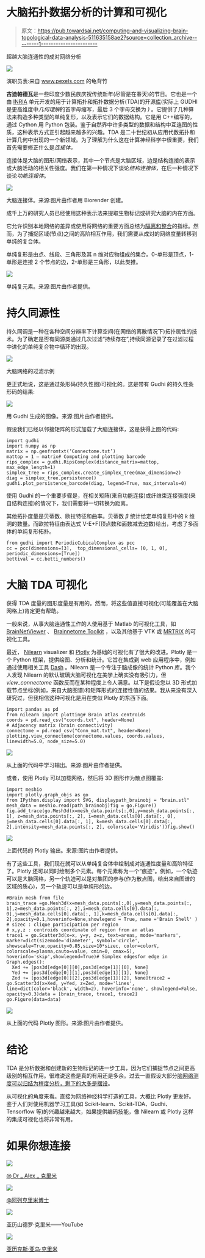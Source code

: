 # 大脑拓扑数据分析的计算和可视化

> 原文：<https://pub.towardsai.net/computing-and-visualizing-brain-topological-data-analysis-511635158ae2?source=collection_archive---------1----------------------->

超越大脑连通性的成对网络分析

![](img/b787b22a5988d73796715981ec14d17b.png)

演职员表:来自 www.pexels.com 的龟背竹

**古迪帕德瓦**是一些印度少数民族庆祝传统新年(尽管是在春天)的节日。它也是一个由 [INRIA](https://www.inria.fr/en) 单元开发的用于计算拓扑和拓扑数据分析(TDA)的开源[库](https://gudhi.inria.fr/)(实际上 GUDHI 是更高维度中*几何理解*的首字母缩写，最后 3 个字母交换为 *)* 。它提供了几种算法来构造多种类型的单纯复形，以及表示它们的数据结构。它是用 C++编写的，通过 Cython 用 Python 包装。鉴于自然界中许多类型的数据和结构中互连图的性质，这种表示方式正引起越来越多的兴趣。TDA 是二十世纪初从应用代数拓扑和计算几何中出现的一个新领域。为了理解为什么这在计算神经科学中很重要，我们首先需要修正什么是*连接体。*

连接体是大脑的图形/网络表示，其中一个节点是大脑区域，边是结构连接的表示或大脑活动的相关性强度。我们在第一种情况下谈论*结构连接体*，在后一种情况下谈论*功能连接体*。

![](img/3ad18698e9be4b0588967d58433804b8.png)

大脑连接体。来源:图片由作者用 Biorender 创建。

成千上万的研究人员已经使用这种表示法来提取生物标记或研究大脑的内在方面。

它允许识别本地网络的差异或使用将网络的重要方面总结为[隔离和整合](https://www.sciencedirect.com/science/article/abs/pii/S105381190901074X?via%3Dihub)的指标。然而，为了捕捉区域(节点)之间的高阶相互作用，我们需要从成对的网络度量转移到单纯的复合体。

单纯复形是由点、线段、三角形及其 n 维对应物组成的集合。0-单形是顶点，1-单形是连接 2 个节点的边，2-单形是三角形，以此类推。

![](img/c02727053a0e6927c041e8706b4afb6e.png)

单纯复元素。来源:图片由作者提供。

# 持久同源性

持久同调是一种在各种空间分辨率下计算空间(在网络的离散情况下)拓扑属性的技术。为了确定是否有同源类通过几次过滤“持续存在”,持续同源记录了在过滤过程中进化的单纯复合物中循环的出现。

![](img/8ecd929e05be9453656a7ae2533d0f7f.png)

大脑网络的过滤示例

更正式地说，这是通过条形码(持久性图)可视化的。这是带有 Gudhi 的持久性条形码的结果:

![](img/ac1db7be178b842875e146d190478f31.png)

用 Gudhi 生成的图像。来源:图片由作者提供。

假设我们已经以邻接矩阵的形式加载了大脑连接体，这是获得上图的代码:

```
import gudhi
import numpy as np
matrix = np.genfromtxt(‘Connectome.txt’)
mattop = 1 — matrix# Computing and plotting barcode
rips_complex = gudhi.RipsComplex(distance_matrix=mattop, max_edge_length=1)
simplex_tree = rips_complex.create_simplex_tree(max_dimension=2)
diag = simplex_tree.persistence()
gudhi.plot_persistence_barcode(diag, legend=True, max_intervals=0)
```

使用 Gudhi 的一个重要步骤是，在相关矩阵(来自功能连接)或纤维束连接强度(来自结构连接)的情况下，我们需要将一切转换为距离。

其他拓扑度量是贝蒂数、欧拉特征和曲率。贝蒂数 *β* 统计给定单纯复形中的 *k* 维洞的数量。而欧拉特征由表达式 V-E+F(顶点数和面数减去边数)给出，考虑了多面体的单纯复形拓扑。

```
from gudhi import PeriodicCubicalComplex as pcc 
cc = pcc(dimensions=[3],  top_dimensional_cells= [0, 1, 0],  periodic_dimensions=[True]) 
bettival = cc.betti_numbers()
```

# 大脑 TDA 可视化

获得 TDA 度量的图形度量是有用的。然而，将这些值直接可视化(可能覆盖在大脑网格上)肯定更有帮助。

一般来说，从事大脑连通性工作的人使用基于 Matlab 的可视化工具，如 [BrainNetViewer](https://www.nitrc.org/projects/bnv/#:~:text=BrainNet%20Viewer%20is%20a%20brain,%2C%20easy%2C%20and%20flexible%20way.) 、 [Brainnetome Toolkit](http://www.brainnetome.org/) ，以及其他基于 VTK 或 [MRTRIX](https://mrtrix.readthedocs.io/en/latest/quantitative_structural_connectivity/connectome_tool.html) 的可视化工具。

最近， [Nilearn](https://nilearn.github.io/stable/index.html) visualizer 和 [Plotly](https://plotly.com/) 为基础的可视化有了很大的改进。Plotly 是一个 Python 框架，提供绘图、分析和统计。它旨在集成到 web 应用程序中，例如通过使用相关工具 [Dash](https://plotly.com/dash/) 。Nilearn 是一个专注于脑成像的统计 Python 库。我个人发现 Nilearn 的默认玻璃大脑可视化在美学上确实没有吸引力，但 *view_connectome* 函数反而在某种程度上令人满意。以下是假设您以 3D 形式加载节点坐标(例如，来自大脑图谱)和矩阵形式的连接性值的结果。我从来没有深入研究过，但我相信这种可视化是用在类似 Plotly 的东西下面。

```
import pandas as pd
from nilearn import plotting# Brain atlas centroids
coords = pd.read_csv("coords.txt", header=None)
# Adjacency matrix (brain connectivity)
connectome = pd.read_csv("Conn_mat.txt", header=None)
plotting.view_connectome(connectome.values, coords.values, linewidth=5.0, node_size=5.0)
```

![](img/664c357f3c6bf5e5661ca00b36d0b58a.png)

从上面的代码中学习输出。来源:图片由作者提供。

或者，使用 Plotly 可以加载网格，然后将 3D 图形作为散点图覆盖:

```
import meshio
import plotly.graph_objs as go
from IPython.display import SVG, displaypath_brainobj = "brain.stl"
mesh_data = meshio.read(path_brainobj)fig = go.Figure()
fig.add_trace(go.Mesh3d(x=mesh_data.points[:,0],y=mesh_data.points[:, 1], z=mesh_data.points[:, 2], i=mesh_data.cells[0].data[:, 0], j=mesh_data.cells[0].data[:, 1], k=mesh_data.cells[0].data[:, 2],intensity=mesh_data.points[:, 2], colorscale='Viridis'))fig.show()
```

![](img/1967d0fe559df7f73ed0b6dd19efa438.png)

上面代码的 Plotly 输出。来源:图片由作者提供。

有了这些工具，我们现在就可以从单纯复合体中绘制成对连通性度量和高阶特征了。Plotly 还可以同时绘制多个元素。每个元素称为一个“痕迹”。例如，一个轨迹可以是大脑网格，另一个轨迹可以是对集团的参与(作为散点图，给出来自图谱的区域的质心)，另一个轨迹可以是单纯形的边。

```
#Brain mesh from file
brain_trace =go.Mesh3d(x=mesh_data.points[:,0],y=mesh_data.points[:, 1],z=mesh_data.points[:, 2],i=mesh_data.cells[0].data[:, 0],j=mesh_data.cells[0].data[:, 1],k=mesh_data.cells[0].data[:, 2],opacity=0.1,hoverinfo=None,showlegend = True, name ='Brain Shell' ) # sizec : clique participation per region
# x,y,z : centroids coordinate of region from an atlas
trace1 = go.Scatter3d(x=x, y=y, z=z, text=areas, mode='markers', marker=dict(sizemode='diameter', symbol='circle', showscale=True,opacity=0.85,size=10*sizec, color=colorV, colorscale=plasma,cauto=value, cmin=0, cmax=5), hoverinfo='skip',showlegend=True)# Simplex edgesfor edge in Graph.edges():
  Xed += [pos3d[edge[0]][0],pos3d[edge[1]][0], None]
  Yed += [pos3d[edge[0]][1],pos3d[edge[1]][1], None]
  Zed += [pos3d[edge[0]][2],pos3d[edge[1]][2], None]trace2 = go.Scatter3d(x=Xed, y=Yed, z=Zed, mode='lines', line=dict(color='black', width=2), hoverinfo='none', showlegend=False, opacity=0.3)data = [brain_trace, trace1, trace2]
go.Figure(data=data)
```

![](img/6cdeef45be668dce4c206c9676b58eae.png)

从上面的代码 Plotly 图形。来源:图片由作者提供。

# 结论

TDA 是分析数据和创建新的生物标记的进一步工具，因为它们捕捉节点之间更高级别的相互作用。很难说这些是真的有用还是多余。过去一直假设大部分[脑网络测度可以归结为程度分析，剩下的大多是摆设](https://www.nature.com/articles/ncomms13812)。

从可视化的角度来看。直接为网络神经科学打造的工具，大概比 Plotly 更友好。鉴于人们对使用机器学习工具(如 Scikit-learn、Scikit-TDA、Gudhi、Tensorflow 等)的兴趣越来越大，如果提供编码技能，像 Nilearn 或 Plotly 这样的集成可视化也将非常有用。

# 如果你想连接

![](img/b1fff1953cdeeba2cdac8f6277b8785b.png)

[@ Dr _ Alex _ 克里米](https://twitter.com/Dr_Alex_Crimi)

![](img/e3e218f48aaf7884cec598ad1610a7a1.png)

[@阿列克里米博士](https://www.instagram.com/dr.alecrimi/)

![](img/9ec1be66dfa998cbb0c8ea39facb3daa.png)

亚历山德罗·克里米——YouTube

![](img/ba817e1293a0a6fd09edd178fd8c2334.png)

[亚历克斯·亚乌·克里米](https://www.facebook.com/alexyawcrimi)
